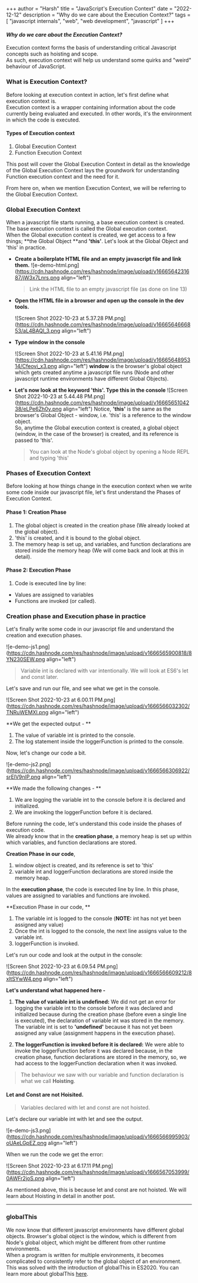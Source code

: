 +++
author = "Harsh"
title = "JavaScript's Execution Context"
date = "2022-12-12"
description = "Why do we care about the Execution Context?"
tags = [
    "javascript internals",
    "web",
    "web development",
    "javascript"
]
+++

#### _Why do we care about the Execution Context?_

Execution context forms the basis of understanding critical Javascript concepts such as hoisting and scope. <br>As such, execution context will help us understand some quirks and "weird" behaviour of JavaScript.

### What is Execution Context?

Before looking at execution context in action, let's first define what execution context is. <br>
Execution context is a wrapper containing information about the code currently being evaluated and executed. In other words, it's the environment in which the code is executed.

#### Types of Execution context

1. Global Execution Context
2. Function Execution Context

This post will cover the Global Execution Context in detail as the knowledge of the Global Execution Context lays the groundwork for understanding Function execution context and the need for it. <br>

From here on, when we mention Execution Context, we will be referring to the Global Execution Context.

### Global Execution Context

When a javascript file starts running, a base execution context is created. The base execution context is called the Global execution context. <br>
When the Global execution context is created, we get access to a few things; **the Global Object **and **'this'**. Let's look at the Global Object and 'this' in practice.<br>

- **Create a boilerplate HTML file and an empty javascript file and link them.**
  ![e-demo-html.png](https://cdn.hashnode.com/res/hashnode/image/upload/v1666564231687/jW3x7Lnrs.png align="left")

  > Link the HTML file to an empty javascript file (as done on line 13)

- **Open the HTML file in a browser and open up the console in the dev tools.**

  ![Screen Shot 2022-10-23 at 5.37.28 PM.png](https://cdn.hashnode.com/res/hashnode/image/upload/v1666564666853/aL4BAQl_3.png align="left")

- **Type window in the console**

  ![Screen Shot 2022-10-23 at 5.41.16 PM.png](https://cdn.hashnode.com/res/hashnode/image/upload/v1666564895314/Cfeovi_x3.png align="left")
  **window** is the browser's global object which gets created anytime a javascript file runs (Node and other javascript runtime environments have different Global Objects).

- **Let's now look at the keyword 'this'. Type this in the console**
  ![Screen Shot 2022-10-23 at 5.44.48 PM.png](https://cdn.hashnode.com/res/hashnode/image/upload/v1666565104238/eLPe6Zh0y.png align="left")
  Notice, **'this'** is the same as the browser's Global Object - window, i.e. 'this' is a reference to the window object. <br>
  So, anytime the Global execution context is created, a global object (window, in the case of the browser) is created, and its reference is passed to 'this'.
  > You can look at the Node's global object by opening a Node REPL and typing 'this'

### Phases of Execution Context

Before looking at how things change in the execution context when we write some code inside our javascript file, let's first understand the Phases of Execution Context.

#### Phase 1: Creation Phase

1. The global object is created in the creation phase (We already looked at the global object).
2. 'this' is created, and it is bound to the global object.
3. The memory heap is set up, and variables, and function declarations are stored inside the memory heap (We will come back and look at this in detail).

#### Phase 2: Execution Phase

1. Code is executed line by line:

- Values are assigned to variables
- Functions are invoked (or called).

### Creation phase and Execution phase in practice

Let's finally write some code in our javascript file and understand the creation and execution phases.

![e-demo-js1.png](https://cdn.hashnode.com/res/hashnode/image/upload/v1666565900818/8YN230SEW.png align="left")

> Variable int is declared with var intentionally. We will look at ES6's let and const later.

Let's save and run our file, and see what we get in the console.

![Screen Shot 2022-10-23 at 6.00.11 PM.png](https://cdn.hashnode.com/res/hashnode/image/upload/v1666566032302/TNRuWEMXI.png align="left")

**We get the expected output - **

1. The value of variable int is printed to the console.
2. The log statement inside the loggerFunction is printed to the console.

Now, let's change our code a bit.

![e-demo-js2.png](https://cdn.hashnode.com/res/hashnode/image/upload/v1666566306922/srElV9nlP.png align="left")

**We made the following changes - **

1. We are logging the variable int to the console before it is declared and initialized.
2. We are invoking the loggerFunction before it is declared.

Before running the code, let's understand this code inside the phases of execution code. <br>
We already know that in the **creation phase**, a memory heap is set up within which variables, and function declarations are stored.

**Creation Phase in our code**,

1. window object is created, and its reference is set to 'this'
2. variable int and loggerFunction declarations are stored inside the memory heap. <br>

In the **execution phase**, the code is executed line by line. In this phase, values are assigned to variables and functions are invoked.

**Execution Phase in our code, **

1. The variable int is logged to the console (**NOTE:** int has not yet been assigned any value)
2. Once the int is logged to the console, the next line assigns value to the variable int.
3. loggerFunction is invoked.

Let's run our code and look at the output in the console:

![Screen Shot 2022-10-23 at 6.09.54 PM.png](https://cdn.hashnode.com/res/hashnode/image/upload/v1666566609212/8xltSYwW4.png align="left")

**Let's understand what happened here -**

1. **The value of variable int is undefined:** We did not get an error for logging the variable int to the console before it was declared and initialized because during the creation phase (before even a single line is executed), the declaration of variable int was stored in the memory.<br>
   The variable int is set to **'undefined'** because it has not yet been assigned any value (assignment happens in the execution phase).

2. **The loggerFunction is invoked before it is declared:** We were able to invoke the loggerFunction before it was declared because, in the creation phase, function declarations are stored in the memory, so, we had access to the loggerFunction declaration when it was invoked.

> The behaviour we saw with our variable and function declaration is what we call **Hoisting**.

#### Let and Const are not Hoisited.

> Variables declared with let and const are not hoisted.

Let's declare our variable int with let and see the output.

![e-demo-js3.png](https://cdn.hashnode.com/res/hashnode/image/upload/v1666566995903/oUAeLGpEZ.png align="left")

When we run the code we get the error:

![Screen Shot 2022-10-23 at 6.17.11 PM.png](https://cdn.hashnode.com/res/hashnode/image/upload/v1666567053999/0AWFr2joS.png align="left")

As mentioned above, this is because let and const are not hoisted.
We will learn about Hoisting in detail in another post.

---

### globalThis

We now know that different javascript environments have different global objects. Browser's global object is the window, which is different from Node's global object, which might be different from other runtime environments. <br>
When a program is written for multiple environments, it becomes complicated to consistently refer to the global object of an environment. <br>
This was solved with the introduction of globalThis in ES2020. You can learn more about globalThis [here](https://developer.mozilla.org/en-US/docs/Web/JavaScript/Reference/Global_Objects/globalThis).
